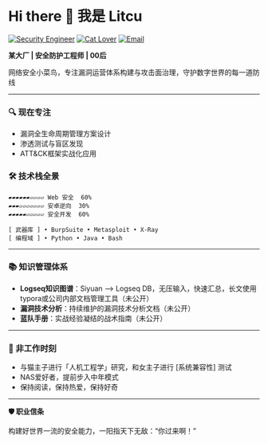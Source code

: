 # Hi there 👋 我是 Litcu

[![Security Engineer](https://img.shields.io/badge/%E2%9A%A0%EF%B8%8F-网络安全工程师-38B2AC?style=flat)]()
[![Cat Lover](https://img.shields.io/badge/%F0%9F%90%B1%EF%B8%8F-英短蓝白监护人-9E6DC3?style=flat)]()
[![Email](https://img.shields.io/badge/📮-EMail-50B7C1?style=flat-square)](mailto:litcucn@gmail.com)

**某大厂 | 安全防护工程师 | 00后** 

网络安全小菜鸟，专注漏洞运营体系构建与攻击面治理，守护数字世界的每一道防线

---

### 🔍 现在专注

- 漏洞全生命周期管理方案设计
- 渗透测试与盲区发现
- ATT&CK框架实战化应用

### 🛠️ 技术栈全景

```text
▰▰▰▰▰▰▱▱▱▱ Web 安全  60%
▰▰▰▱▱▱▱▱▱▱ 安卓逆向  30%
▰▰▰▰▰▱▱▱▱▱ 安全开发  60%

[ 武器库 ] • BurpSuite • Metasploit • X-Ray
[ 编程域 ] • Python • Java • Bash
```

---

### 📚 知识管理体系

- **Logseq知识图谱**：Siyuan --> Logseq DB，无压输入，快速汇总，长文使用typora或公司内部文档管理工具（未公开）
- **漏洞技术分析**：持续维护的漏洞技术分析文档（未公开）
- **蓝队手册**：实战经验凝结的战术指南（未公开）

---

### 🐾 非工作时刻

- 与猫主子进行「人机工程学」研究，和女主子进行 [系统兼容性] 测试
- NAS爱好者，提前步入中年模式
- 保持阅读，保持热爱，保持好奇

---

**🛡️ 职业信条**  

构建好世界一流的安全能力，一阳指天下无敌：“你过来啊！”

<!---
litcu/litcu is a ✨ special ✨ repository because its `README.md` (this file) appears on your GitHub profile.
You can click the Preview link to take a look at your changes.
--->
